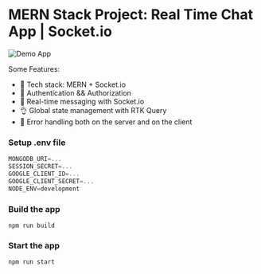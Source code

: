 # MERN Stack Project: Real Time Chat App | Socket.io

![Demo App](https://i.ibb.co/gD5r3H9/DeDigger.webp)

Some Features:

-   🌟 Tech stack: MERN + Socket.io
-   🎃 Authentication && Authorization
-   👾 Real-time messaging with Socket.io
-   👌 Global state management with RTK Query
-   🐞 Error handling both on the server and on the client

### Setup .env file

```js
MONGODB_URI=...
SESSION_SECRET=...
GOOGLE_CLIENT_ID=...
GOOGLE_CLIENT_SECRET=...
NODE_ENV=development
```

### Build the app

```shell
npm run build
```

### Start the app

```shell
npm run start
```
